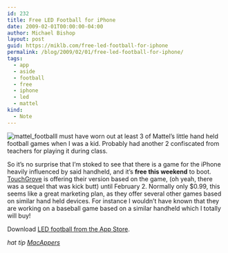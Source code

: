 ```yaml
---
id: 232
title: Free LED Football for iPhone
date: 2009-02-01T00:00:00-04:00
author: Michael Bishop
layout: post
guid: https://miklb.com/free-led-football-for-iphone
permalink: /blog/2009/02/01/free-led-football-for-iphone/
tags:
  - app
  - aside
  - football
  - free
  - iphone
  - led
  - mattel
kind:
  - Note
---
```

<p><img src="http://miklb.com/user/files/mattel_football.jpg" class="right" alt="mattel_football" />I must have worn out at least 3 of Mattel’s little hand held football games when I was a kid.  Probably had another 2 confiscated from teachers for playing it during class.</p>

<p>So it’s no surprise that I’m stoked to see that there is a game for the iPhone heavily influenced by said handheld, and it’s <strong>free this weekend</strong> to boot.  <a href="http://www.touchgrove.com/">TouchGrove</a> is offering their version based on the game, (oh yeah, there was a sequel that was kick butt) until February 2.  Normally only $0.99, this seems like a great marketing plan, as they offer several other games based on similar hand held devices.  For instance I wouldn’t have known that they are working on a baseball game based on a similar handheld which I totally will buy!</p>

<p>Download <a href="http://itunes.apple.com/WebObjects/MZStore.woa/wa/viewSoftware?id=289808579&mt=8">LED football from the App Store</a>.</p>

<p><em>hat tip <a href="http://macapper.com/2009/01/31/download-led-football-free-this-superbowl-weekend/">MacAppers</a></em></p>